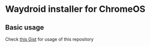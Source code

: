 # Waydroid installer for ChromeOS
## Basic usage
Check [this Gist](https://gist.github.com/supechicken/e6bb13e2db86a74e831f907805aed078) for usage of this repository
